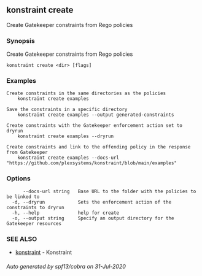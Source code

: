 ## konstraint create

Create Gatekeeper constraints from Rego policies

### Synopsis

Create Gatekeeper constraints from Rego policies

```
konstraint create <dir> [flags]
```

### Examples

```
Create constraints in the same directories as the policies
	konstraint create examples

Save the constraints in a specific directory
	konstraint create examples --output generated-constraints

Create constraints with the Gatekeeper enforcement action set to dryrun
	konstraint create examples --dryrun

Create constraints and link to the offending policy in the response from Gatekeeper
	konstraint create examples --docs-url "https://github.com/plexsystems/konstraint/blob/main/examples"
```

### Options

```
      --docs-url string   Base URL to the folder with the policies to be linked to
  -d, --dryrun            Sets the enforcement action of the constraints to dryrun
  -h, --help              help for create
  -o, --output string     Specify an output directory for the Gatekeeper resources
```

### SEE ALSO

* [konstraint](konstraint.md)	 - Konstraint

###### Auto generated by spf13/cobra on 31-Jul-2020
